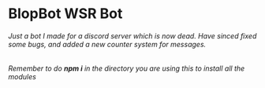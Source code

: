 # BlopBot WSR Bot
###### Just a bot I made for a discord server which is now dead. Have sinced fixed some bugs, and added a new counter system for messages. 
###### Remember to do __npm i__ in the directory you are using this to install all the modules
